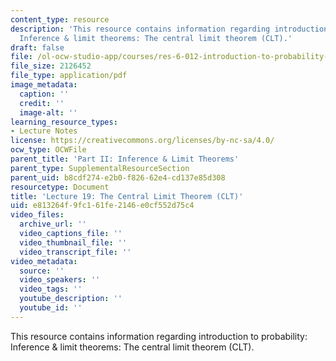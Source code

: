 ```yaml
---
content_type: resource
description: 'This resource contains information regarding introduction to probability:
  Inference & limit theorems: The central limit theorem (CLT).'
draft: false
file: /ol-ocw-studio-app/courses/res-6-012-introduction-to-probability-spring-2018/e813264f9fc161fe2146e0cf552d75c4_MITRES_6_012S18_L19AS.pdf
file_size: 2126452
file_type: application/pdf
image_metadata:
  caption: ''
  credit: ''
  image-alt: ''
learning_resource_types:
- Lecture Notes
license: https://creativecommons.org/licenses/by-nc-sa/4.0/
ocw_type: OCWFile
parent_title: 'Part II: Inference & Limit Theorems'
parent_type: SupplementalResourceSection
parent_uid: b8cdf274-e2b0-f826-62e4-cd137e85d308
resourcetype: Document
title: 'Lecture 19: The Central Limit Theorem (CLT)'
uid: e813264f-9fc1-61fe-2146-e0cf552d75c4
video_files:
  archive_url: ''
  video_captions_file: ''
  video_thumbnail_file: ''
  video_transcript_file: ''
video_metadata:
  source: ''
  video_speakers: ''
  video_tags: ''
  youtube_description: ''
  youtube_id: ''
---
```

This resource contains information regarding introduction to probability: Inference & limit theorems: The central limit theorem (CLT).